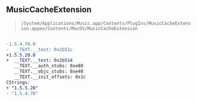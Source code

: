 ## MusicCacheExtension

> `/System/Applications/Music.app/Contents/PlugIns/MusicCacheExtension.appex/Contents/MacOS/MusicCacheExtension`

```diff

-1.5.4.70.0
-  __TEXT.__text: 0x2b51c
+1.5.5.20.0
+  __TEXT.__text: 0x2b514
   __TEXT.__auth_stubs: 0xe80
   __TEXT.__objc_stubs: 0xe40
   __TEXT.__init_offsets: 0x1c
CStrings:
+ "1.5.5.20"
- "1.5.4.70"

```
